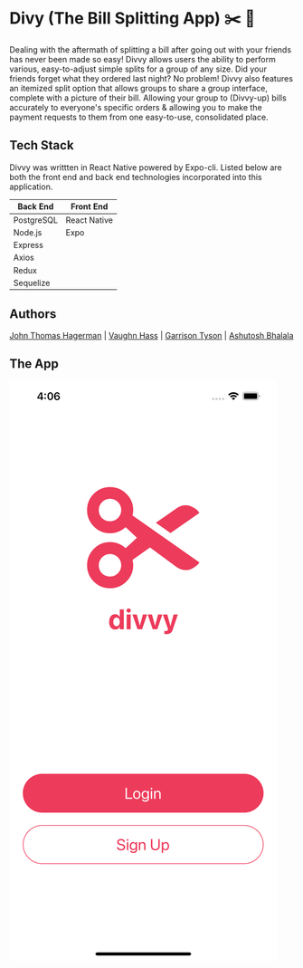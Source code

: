 # Divy (The Bill Splitting App) :scissors: :memo:

Dealing with the aftermath of splitting a bill after going out with your friends has never been made so easy! Divvy allows users the ability to perform various, easy-to-adjust simple splits for a group of any size. Did your friends forget what they ordered last night? No problem! Divvy also features an itemized split option that allows groups to share a group interface, complete with a picture of their bill. Allowing your group to (Divvy-up) bills accurately to everyone's specific orders & allowing you to make the payment requests to them from one easy-to-use, consolidated place.

## Tech Stack

Divvy was writtten in React Native powered by Expo-cli. Listed below are both the front end and back end technologies incorporated into this application.

Back End | Front End
------------ | -------------
PostgreSQL | React Native
Node.js | Expo
Express | 
Axios | 
Redux | 
Sequelize | 

## Authors

[John Thomas Hagerman](https://github.com/jthagerman "John's Github") | [Vaughn Hass](https://github.com/VaughnHass "Vaughn's Github") | [Garrison Tyson](https://github.com/gxtyson "Garrison's Github") | [Ashutosh Bhalala](https://github.com/AshutoshBhalala44 "Ashutosh's Github")


## The App

![Home Screen](https://github.com/Bill-Splitter/divvy/blob/tr/Screenshots/Simulator%20Screen%20Shot%20-%20iPhone%2012%20Pro%20Max%20-%202021-08-28%20at%2016.06.26.png)


